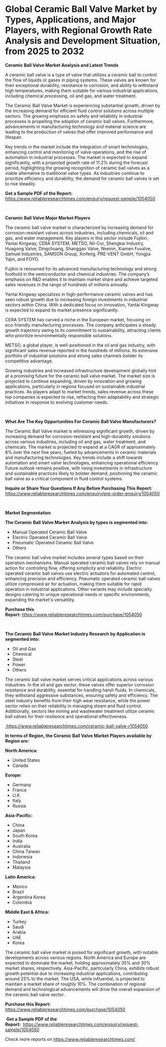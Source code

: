 <p><h1>Global Ceramic Ball Valve Market by Types, Applications, and Major Players, with Regional Growth Rate Analysis and Development Situation, from 2025 to 2032</h1></p><p><strong>Ceramic Ball Valve Market Analysis and Latest Trends</strong></p>
<p><p>A ceramic ball valve is a type of valve that utilizes a ceramic ball to control the flow of liquids or gases in piping systems. These valves are known for their exceptional durability, resistance to corrosion, and ability to withstand high temperatures, making them suitable for various industrial applications, including chemical processing, oil and gas, and water treatment.</p><p>The Ceramic Ball Valve Market is experiencing substantial growth, driven by the increasing demand for efficient fluid control solutions across multiple sectors. The growing emphasis on safety and reliability in industrial processes is propelling the adoption of ceramic ball valves. Furthermore, advancements in manufacturing technology and material science are leading to the production of valves that offer improved performance and lifespan.</p><p>Key trends in the market include the integration of smart technologies, enhancing control and monitoring of valve operations, and the rise of automation in industrial processes. The market is expected to expand significantly, with a projected growth rate of 11.2% during the forecast period, highlighting the growing recognition of ceramic ball valves as a viable alternative to traditional valve types. As industries continue to prioritize efficiency and durability, the demand for ceramic ball valves is set to rise steadily.</p></p>
<p><strong>Get a Sample PDF of the Report:&nbsp;</strong> <a href="https://www.reliableresearchtimes.com/enquiry/request-sample/1054050?utm_campaign=2193&utm_medium=2&utm_source=Github&utm_content=ia&utm_term=09042025&utm_id=ceramic-ball-valve">https://www.reliableresearchtimes.com/enquiry/request-sample/1054050</a></p>
<p>&nbsp;</p>
<p><strong>Ceramic Ball Valve Major Market Players</strong></p>
<p><p>The ceramic ball valve market is characterized by increasing demand for corrosion-resistant valves across industries, including chemicals, oil and gas, and water management. Key players in this sector include Fujikin, Yantai Kingway, CERA SYSTEM, METSO, Nil-Cor, Shengkai Industry, Huagong Valve, Dingchuang, Shanggao Valve, Neeinn, Xiamen Fuvalve, Samuel Industries, SAMSON Group, Xinfeng, PRE-VENT GmbH, Yongjia Yajin, and FOYO.</p><p>Fujikin is renowned for its advanced manufacturing technology and strong foothold in the semiconductor and chemical industries. The company’s emphasis on R&D enables it to maintain market share and achieve targeted sales revenues in the range of hundreds of millions annually.</p><p>Yantai Kingway specializes in high-performance ceramic valves and has seen robust growth due to increasing foreign investments in industrial sectors within China. With a dedicated focus on innovation, Yantai Kingway is expected to expand its market presence significantly.</p><p>CERA SYSTEM has carved a niche in the European market, focusing on eco-friendly manufacturing processes. The company anticipates a steady growth trajectory owing to its commitment to sustainability, attracting clients who prioritize environmentally responsible solutions.</p><p>METSO, a global player, is well-positioned in the oil and gas industry, with significant sales revenue reported in the hundreds of millions. Its extensive portfolio of industrial solutions and strong sales channels bolster its competitive advantage.</p><p>Growing industries and increased infrastructure development globally hint at a promising future for the ceramic ball valve market. The market size is projected to continue expanding, driven by innovation and growing applications, particularly in regions focused on sustainable industrial practices. As players adapt to market trends, sales revenue across these top companies is expected to rise, reflecting their adaptability and strategic initiatives in response to evolving customer needs.</p></p>
<p>&nbsp;</p>
<p><strong>What Are The Key Opportunities For Ceramic Ball Valve Manufacturers?</strong></p>
<p><p>The Ceramic Ball Valve market is witnessing significant growth, driven by increasing demand for corrosion-resistant and high-durability solutions across various industries, including oil and gas, water treatment, and chemicals. The market is projected to expand at a CAGR of approximately 6% over the next five years, fueled by advancements in ceramic materials and manufacturing technologies. Key trends include a shift towards automation and smart valve technologies, enhancing operational efficiency. Future outlook remains positive, with rising investments in infrastructure and sustainable practices likely to bolster demand, positioning the ceramic ball valve as a critical component in fluid control systems.</p></p>
<p><strong>Inquire or Share Your Questions If Any Before Purchasing This Report:</strong> <a href="https://www.reliableresearchtimes.com/enquiry/pre-order-enquiry/1054050?utm_campaign=2193&utm_medium=2&utm_source=Github&utm_content=ia&utm_term=09042025&utm_id=ceramic-ball-valve">https://www.reliableresearchtimes.com/enquiry/pre-order-enquiry/1054050</a></p>
<p>&nbsp;</p>
<p><strong>Market Segmentation</strong></p>
<p><strong>The Ceramic Ball Valve Market Analysis by types is segmented into:</strong></p>
<p><ul><li>Manual Operated Ceramic Ball Valve</li><li>Electric Operated Ceramic Ball Valve</li><li>Pneumatic Operated Ceramic Ball Valve</li><li>Others</li></ul></p>
<p><p>The ceramic ball valve market includes several types based on their operation mechanisms. Manual operated ceramic ball valves rely on manual action for controlling flow, offering simplicity and reliability. Electric operated ceramic ball valves use electric actuators for automated control, enhancing precision and efficiency. Pneumatic operated ceramic ball valves utilize compressed air for actuation, making them suitable for rapid operation in industrial applications. Other variants may include specialty designs catering to unique operational needs or specific environments, expanding the market's versatility.</p></p>
<p><strong>Purchase this Report:&nbsp;</strong><a href="https://www.reliableresearchtimes.com/purchase/1054050?utm_campaign=2193&utm_medium=2&utm_source=Github&utm_content=ia&utm_term=09042025&utm_id=ceramic-ball-valve">https://www.reliableresearchtimes.com/purchase/1054050</a></p>
<p>&nbsp;</p>
<p><strong>The Ceramic Ball Valve Market Industry Research by Application is segmented into:</strong></p>
<p><ul><li>Oil and Gas</li><li>Chemical</li><li>Steel</li><li>Power</li><li>Others</li></ul></p>
<p><p>The ceramic ball valve market serves critical applications across various industries. In the oil and gas sector, these valves offer superior corrosion resistance and durability, essential for handling harsh fluids. In chemicals, they withstand aggressive substances, ensuring safety and efficiency. The steel industry benefits from their high wear resistance, while the power sector relies on their reliability in managing steam and fluid control. Additionally, sectors like mining and wastewater treatment utilize ceramic ball valves for their resilience and operational effectiveness.</p></p>
<p><a href="https://www.reliableresearchtimes.com/ceramic-ball-valve-r1054050?utm_campaign=2193&utm_medium=2&utm_source=Github&utm_content=ia&utm_term=09042025&utm_id=ceramic-ball-valve">&nbsp;https://www.reliableresearchtimes.com/ceramic-ball-valve-r1054050</a></p>
<p><strong>In terms of Region, the Ceramic Ball Valve Market Players available by Region are:</strong></p>
<p>
    <p> <strong> North America: </strong>
        <ul>
            <li>United States</li>
            <li>Canada</li>
        </ul>
        </p> 
    <p> <strong> Europe: </strong>
        <ul>
            <li>Germany</li>
            <li>France</li>
            <li>U.K.</li>
            <li>Italy</li>
            <li>Russia</li>
        </ul>
        </p> 
    <p> <strong> Asia-Pacific: </strong>
        <ul>
            <li>China</li>
            <li>Japan</li>
            <li>South Korea</li>
            <li>India</li>
            <li>Australia</li>
            <li>China Taiwan</li>
            <li>Indonesia</li>
            <li>Thailand</li>
            <li>Malaysia</li>
        </ul>
        </p> 
    <p> <strong> Latin America: </strong>
        <ul>
            <li>Mexico</li>
            <li>Brazil</li>
            <li>Argentina Korea</li>
            <li>Colombia</li>
        </ul>
        </p> 
    <p> <strong> Middle East & Africa: </strong>
        <ul>
            <li>Turkey</li>
            <li>Saudi</li>
            <li>Arabia</li>
            <li>UAE</li>
            <li>Korea</li>
        </ul>
    </p>
    </p>
<p><p>The ceramic ball valve market is poised for significant growth, with notable developments across various regions. North America and Europe are expected to dominate the market, holding approximately 35% and 30% market shares, respectively. Asia-Pacific, particularly China, exhibits robust growth potential due to increasing industrial applications, contributing around 25% to the market. The USA, while influential, is projected to maintain a market share of roughly 10%. The combination of regional demand and technological advancements will drive the overall expansion of the ceramic ball valve sector.</p></p>
<p><strong>Purchase this Report: </strong><a href="https://www.reliableresearchtimes.com/purchase/1054050?utm_campaign=2193&utm_medium=2&utm_source=Github&utm_content=ia&utm_term=09042025&utm_id=ceramic-ball-valve">https://www.reliableresearchtimes.com/purchase/1054050</a></p>
<p>&nbsp;<strong>Get a Sample PDF of the Report:&nbsp;&nbsp;</strong><a href="https://www.reliableresearchtimes.com/enquiry/request-sample/1054050?utm_campaign=2193&utm_medium=2&utm_source=Github&utm_content=ia&utm_term=09042025&utm_id=ceramic-ball-valve">https://www.reliableresearchtimes.com/enquiry/request-sample/1054050</a></p>
<p><strong></strong></p>
<p>Check more reports on <a href="https://www.reliableresearchtimes.com/?utm_campaign=2193&utm_medium=2&utm_source=Github&utm_content=ia&utm_term=09042025&utm_id=ceramic-ball-valve">https://www.reliableresearchtimes.com/</a></p>